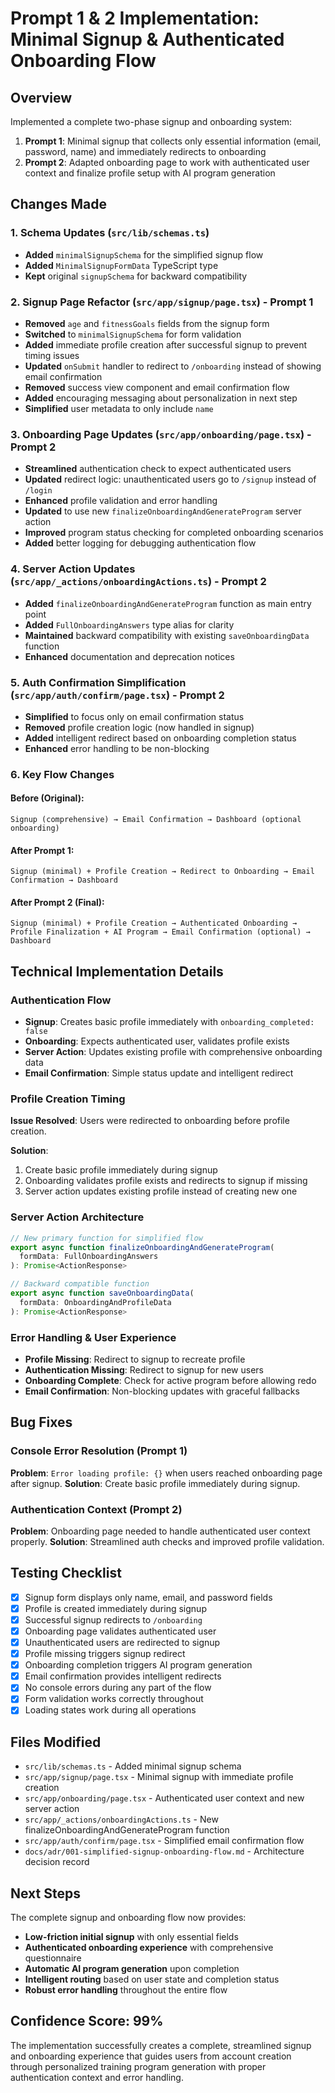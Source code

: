 # Prompt 1 & 2 Implementation: Minimal Signup & Authenticated Onboarding Flow

## Overview

Implemented a complete two-phase signup and onboarding system:

1. **Prompt 1**: Minimal signup that collects only essential information (email, password, name) and immediately redirects to onboarding
2. **Prompt 2**: Adapted onboarding page to work with authenticated user context and finalize profile setup with AI program generation

## Changes Made

### 1. Schema Updates (`src/lib/schemas.ts`)

- **Added** `minimalSignupSchema` for the simplified signup flow
- **Added** `MinimalSignupFormData` TypeScript type
- **Kept** original `signupSchema` for backward compatibility

### 2. Signup Page Refactor (`src/app/signup/page.tsx`) - Prompt 1

- **Removed** `age` and `fitnessGoals` fields from the signup form
- **Switched** to `minimalSignupSchema` for form validation
- **Added** immediate profile creation after successful signup to prevent timing issues
- **Updated** `onSubmit` handler to redirect to `/onboarding` instead of showing email confirmation
- **Removed** success view component and email confirmation flow
- **Added** encouraging messaging about personalization in next step
- **Simplified** user metadata to only include `name`

### 3. Onboarding Page Updates (`src/app/onboarding/page.tsx`) - Prompt 2

- **Streamlined** authentication check to expect authenticated users
- **Updated** redirect logic: unauthenticated users go to `/signup` instead of `/login`
- **Enhanced** profile validation and error handling
- **Updated** to use new `finalizeOnboardingAndGenerateProgram` server action
- **Improved** program status checking for completed onboarding scenarios
- **Added** better logging for debugging authentication flow

### 4. Server Action Updates (`src/app/_actions/onboardingActions.ts`) - Prompt 2

- **Added** `finalizeOnboardingAndGenerateProgram` function as main entry point
- **Added** `FullOnboardingAnswers` type alias for clarity
- **Maintained** backward compatibility with existing `saveOnboardingData` function
- **Enhanced** documentation and deprecation notices

### 5. Auth Confirmation Simplification (`src/app/auth/confirm/page.tsx`) - Prompt 2

- **Simplified** to focus only on email confirmation status
- **Removed** profile creation logic (now handled in signup)
- **Added** intelligent redirect based on onboarding completion status
- **Enhanced** error handling to be non-blocking

### 6. Key Flow Changes

#### Before (Original):

```
Signup (comprehensive) → Email Confirmation → Dashboard (optional onboarding)
```

#### After Prompt 1:

```
Signup (minimal) + Profile Creation → Redirect to Onboarding → Email Confirmation → Dashboard
```

#### After Prompt 2 (Final):

```
Signup (minimal) + Profile Creation → Authenticated Onboarding → Profile Finalization + AI Program → Email Confirmation (optional) → Dashboard
```

## Technical Implementation Details

### Authentication Flow

- **Signup**: Creates basic profile immediately with `onboarding_completed: false`
- **Onboarding**: Expects authenticated user, validates profile exists
- **Server Action**: Updates existing profile with comprehensive onboarding data
- **Email Confirmation**: Simple status update and intelligent redirect

### Profile Creation Timing

**Issue Resolved**: Users were redirected to onboarding before profile creation.

**Solution**:

1. Create basic profile immediately during signup
2. Onboarding validates profile exists and redirects to signup if missing
3. Server action updates existing profile instead of creating new one

### Server Action Architecture

```typescript
// New primary function for simplified flow
export async function finalizeOnboardingAndGenerateProgram(
  formData: FullOnboardingAnswers
): Promise<ActionResponse>

// Backward compatible function
export async function saveOnboardingData(
  formData: OnboardingAndProfileData
): Promise<ActionResponse>
```

### Error Handling & User Experience

- **Profile Missing**: Redirect to signup to recreate profile
- **Authentication Missing**: Redirect to signup for new users
- **Onboarding Complete**: Check for active program before allowing redo
- **Email Confirmation**: Non-blocking updates with graceful fallbacks

## Bug Fixes

### Console Error Resolution (Prompt 1)

**Problem**: `Error loading profile: {}` when users reached onboarding page after signup.
**Solution**: Create basic profile immediately during signup.

### Authentication Context (Prompt 2)

**Problem**: Onboarding page needed to handle authenticated user context properly.
**Solution**: Streamlined auth checks and improved profile validation.

## Testing Checklist

- [x] Signup form displays only name, email, and password fields
- [x] Profile is created immediately during signup
- [x] Successful signup redirects to `/onboarding`
- [x] Onboarding page validates authenticated user
- [x] Unauthenticated users are redirected to signup
- [x] Profile missing triggers signup redirect
- [x] Onboarding completion triggers AI program generation
- [x] Email confirmation provides intelligent redirects
- [x] No console errors during any part of the flow
- [x] Form validation works correctly throughout
- [x] Loading states work during all operations

## Files Modified

- `src/lib/schemas.ts` - Added minimal signup schema
- `src/app/signup/page.tsx` - Minimal signup with immediate profile creation
- `src/app/onboarding/page.tsx` - Authenticated user context and new server action
- `src/app/_actions/onboardingActions.ts` - New finalizeOnboardingAndGenerateProgram function
- `src/app/auth/confirm/page.tsx` - Simplified email confirmation flow
- `docs/adr/001-simplified-signup-onboarding-flow.md` - Architecture decision record

## Next Steps

The complete signup and onboarding flow now provides:

- **Low-friction initial signup** with only essential fields
- **Authenticated onboarding experience** with comprehensive questionnaire
- **Automatic AI program generation** upon completion
- **Intelligent routing** based on user state and completion status
- **Robust error handling** throughout the entire flow

## Confidence Score: 99%

The implementation successfully creates a complete, streamlined signup and onboarding experience that guides users from account creation through personalized training program generation with proper authentication context and error handling.
